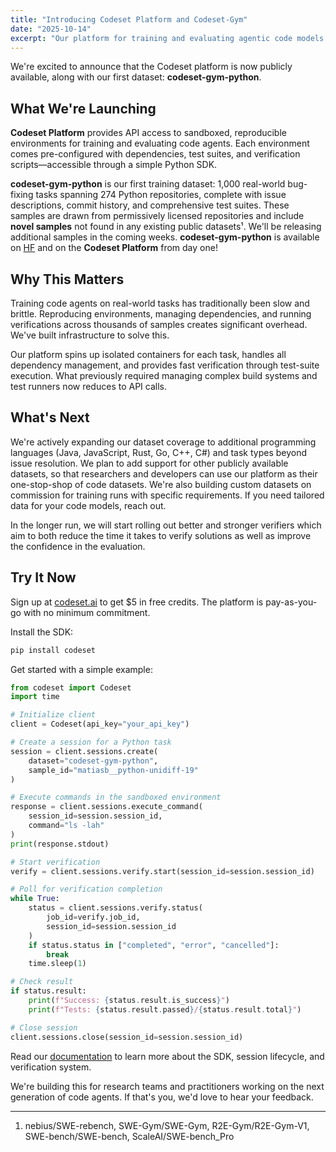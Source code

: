 ```yaml
---
title: "Introducing Codeset Platform and Codeset-Gym"
date: "2025-10-14"
excerpt: "Our platform for training and evaluating agentic code models is now live, featuring the first batch of codeset-gym-python containing 1,000 novel SWE tasks from 274 real-world Python repositories."
---
```


We're excited to announce that the Codeset platform is now publicly available, along with our first dataset: **codeset-gym-python**.

## What We're Launching

**Codeset Platform** provides API access to sandboxed, reproducible environments for training and evaluating code agents. Each environment comes pre-configured with dependencies, test suites, and verification scripts—accessible through a simple Python SDK.

**codeset-gym-python** is our first training dataset: 1,000 real-world bug-fixing tasks spanning 274 Python repositories, complete with issue descriptions, commit history, and comprehensive test suites. These samples are drawn from permissively licensed repositories and include **novel samples** not found in any existing public datasets¹. We'll be releasing additional samples in the coming weeks. **codeset-gym-python** is available on [HF](XXX) and on the **Codeset Platform** from day one!

## Why This Matters

Training code agents on real-world tasks has traditionally been slow and brittle. Reproducing environments, managing dependencies, and running verifications across thousands of samples creates significant overhead. We've built infrastructure to solve this.

Our platform spins up isolated containers for each task, handles all dependency management, and provides fast verification through test-suite execution. What previously required managing complex build systems and test runners now reduces to API calls.

## What's Next

We're actively expanding our dataset coverage to additional programming languages (Java, JavaScript, Rust, Go, C++, C#) and task types beyond issue resolution. We plan to add support for other publicly available datasets, so that researchers and developers can use our platform as their one-stop-shop of code datasets. We're also building custom datasets on commission for training runs with specific requirements. If you need tailored data for your code models, reach out.

In the longer run, we will start rolling out better and stronger verifiers which aim to both reduce the time it takes to verify solutions as well as improve the confidence in the evaluation.

## Try It Now

Sign up at [codeset.ai](https://codeset.ai) to get $5 in free credits. The platform is pay-as-you-go with no minimum commitment.

Install the SDK:
```bash
pip install codeset
```

Get started with a simple example:
```python
from codeset import Codeset
import time

# Initialize client
client = Codeset(api_key="your_api_key")

# Create a session for a Python task
session = client.sessions.create(
    dataset="codeset-gym-python",
    sample_id="matiasb__python-unidiff-19"
)

# Execute commands in the sandboxed environment
response = client.sessions.execute_command(
    session_id=session.session_id,
    command="ls -lah"
)
print(response.stdout)

# Start verification
verify = client.sessions.verify.start(session_id=session.session_id)

# Poll for verification completion
while True:
    status = client.sessions.verify.status(
        job_id=verify.job_id,
        session_id=session.session_id
    )
    if status.status in ["completed", "error", "cancelled"]:
        break
    time.sleep(1)

# Check result
if status.result:
    print(f"Success: {status.result.is_success}")
    print(f"Tests: {status.result.passed}/{status.result.total}")

# Close session
client.sessions.close(session_id=session.session_id)
```

Read our [documentation](https://docs.codeset.ai) to learn more about the SDK, session lifecycle, and verification system.

We're building this for research teams and practitioners working on the next generation of code agents. If that's you, we'd love to hear your feedback.

---

1. nebius/SWE-rebench, SWE-Gym/SWE-Gym, R2E-Gym/R2E-Gym-V1, SWE-bench/SWE-bench, ScaleAI/SWE-bench\_Pro
